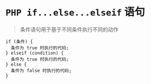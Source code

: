 # `PHP if...else...elseif` 语句
> 条件语句用于基于不同条件执行不同的动作

```
if (条件) {
  条件为 true 时执行的代码;
} elseif (condition) {
  条件为 true 时执行的代码;
} else {
  条件为 false 时执行的代码;
}
```